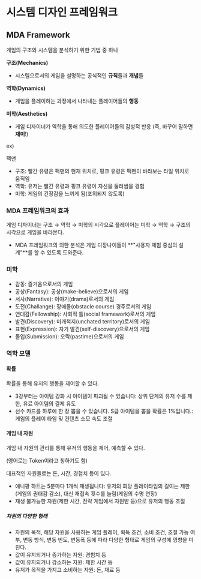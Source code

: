 # 시스템 디자인 프레임워크

## MDA Framework
게임의 구조와 시스템을 분석하기 위한 기법 중 하나

**구조(Mechanics)**
- 시스템으로서의 게임을 설명하는 공식적인 **규칙**들과 **개념**들

**역학(Dynamics)**
- 게임을 플레이하는 과정에서 나타내는 플레이어들의 **행동**

**미학(Aesthetics)**
- 게임 디자이너가 역학을 통해 의도한 플레이어들의 감성적 반응 (즉, 바꾸어 말하면 **재미**!)

ex)

팩맨
- 구조: 빨간 유령은 팩맨의 현재 위치로, 핑크 유령은 팩맨이 바라보는 타일 위치로 움직임
- 역학: 유저는 빨간 유령과 핑크 유령이 자신을 둘러쌈을 경험
- 미학: 게임의 긴장감을 느끼게 됨(포위되지 않도록)

### MDA 프레임워크의 효과
게임 디자이너는 구조 → 역학 → 미학의 시각으로
플레이어는 미학 → 역학 → 구조의 시각으로 게임을 바라본다.
- MDA 프레임워크의 의한 분석은 게임 디장나이들이 **"사용자 체험 중심의 설계"**를 할 수 있도록 도와준다.

### 미학
- 감동: 즐거움으로서의 게임
- 공상(Fantasy): 공상(make-believe)으로서의 게임
- 서사(Narrative): 이야기(drama)로서의 게임
- 도전(Challange): 장애물(obstacle course) 경주로서의 게임
- 연대감(Fellowship): 사회적 틀(social framework)로서의 게임
- 발견(Discovery): 미개척지(unchated territory)로서의 게임
- 표현(Expression): 자기 발견(self-discovery)으로서의 게임
- 몰입(Submission): 오락(pastime)으로서의 게임

### 역학 모델
#### 확률
확률을 통해 유저의 행동을 제어할 수 있다.
- 3강부터는 아이템 강화 시 아이템이 파괴될 수 있습니다: 상위 단계의 유저 수를 제한, 유료 아이템의 결제 유도
- 선수 카드를 하루에 한 장 뽑을 수 있습니다. S급 아이템을 뽑을 확률은 1%입니다.: 게임의 플레이 타임 및 컨텐츠 소모 속도 조절
#### 게임 내 자원
게임 내 자원의 관리를 통해 유저의 행동을 제어, 예측할 수 있다.

(영어로는 Token이라고 칭하기도 함)

대표적인 자원들로는 돈, 시간, 경험치 등이 있다.
- 애니팡 하트는 5분마다 1개씩 재생됩니다: 유저의 회당 플레이타임의 길이는 제한(게임의 권태감 감소), 대신 재접속 횟수를 늘림(게임의 수명 연장)
- 재생 불가능한 자원(제한 시간, 전략 게임에서 자원밭 등)으로 유저의 행동 조절

##### 자원의 다양한 형태
- 자원의 목적, 해당 자원을 사용하는 게임 플레이, 획득 조건, 소비 조건, 조절 가능 여부, 변동 방식, 변동 빈도, 변동폭 등에 따라 다양한 형태로 게임의 구성에 영향을 미친다.
- 값이 유지되거나 증가하는 자원: 경험치 등
- 값이 유지되거나 감소하는 자원: 제한 시간 등
- 유저가 목적을 가지고 소비하는 자원: 돈, 재료 등
